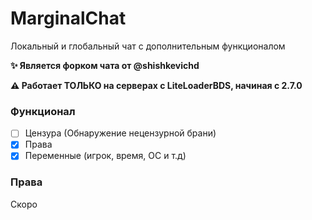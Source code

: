 # MarginalChat
Локальный и глобальный чат с дополнительным функционалом

**✨ Является форком чата от @shishkevichd**

**⚠ Работает ТОЛЬКО на серверах с LiteLoaderBDS, начиная с 2.7.0**

### Функционал
- [ ] Цензура (Обнаружение нецензурной брани)
- [X] Права
- [X] Переменные (игрок, время, ОС и т.д)

### Права
Скоро
